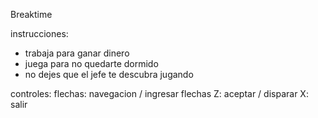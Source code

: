 Breaktime

instrucciones: 
- trabaja para ganar dinero
- juega para no quedarte dormido
- no dejes que el jefe te descubra jugando

controles:
flechas: navegacion / ingresar flechas
Z: aceptar / disparar
X: salir
